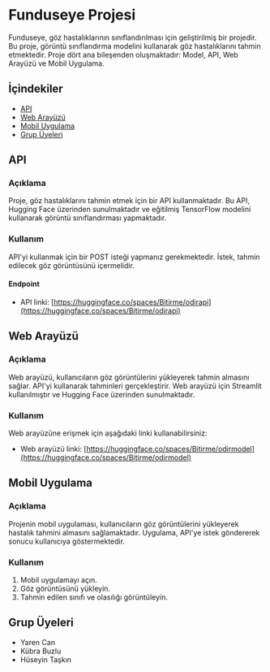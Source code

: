 # Funduseye Projesi

Funduseye, göz hastalıklarının sınıflandırılması için geliştirilmiş bir projedir. Bu proje, görüntü sınıflandırma modelini kullanarak göz hastalıklarını tahmin etmektedir. Proje dört ana bileşenden oluşmaktadır: Model, API, Web Arayüzü ve Mobil Uygulama.

## İçindekiler
- [API](#api)
- [Web Arayüzü](#web-arayüzü)
- [Mobil Uygulama](#mobil-uygulama)
- [Grup Üyeleri](#grup-üyeleri)

## API

### Açıklama
Proje, göz hastalıklarını tahmin etmek için bir API kullanmaktadır. Bu API, Hugging Face üzerinden sunulmaktadır ve eğitilmiş TensorFlow modelini kullanarak görüntü sınıflandırması yapmaktadır.

### Kullanım
API'yi kullanmak için bir POST isteği yapmanız gerekmektedir. İstek, tahmin edilecek göz görüntüsünü içermelidir.

#### Endpoint
- API linki: [https://huggingface.co/spaces/Bitirme/odirapi](https://huggingface.co/spaces/Bitirme/odirapi)

## Web Arayüzü

### Açıklama
Web arayüzü, kullanıcıların göz görüntülerini yükleyerek tahmin almasını sağlar. API'yi kullanarak tahminleri gerçekleştirir. Web arayüzü için Streamlit kullanılmıştır ve Hugging Face üzerinden sunulmaktadır.

### Kullanım
Web arayüzüne erişmek için aşağıdaki linki kullanabilirsiniz:
- Web arayüzü linki: [https://huggingface.co/spaces/Bitirme/odirmodel](https://huggingface.co/spaces/Bitirme/odirmodel)

## Mobil Uygulama

### Açıklama
Projenin mobil uygulaması, kullanıcıların göz görüntülerini yükleyerek hastalık tahmini almasını sağlamaktadır. Uygulama, API'ye istek göndererek sonucu kullanıcıya göstermektedir.

### Kullanım
1. Mobil uygulamayı açın.
2. Göz görüntüsünü yükleyin.
4. Tahmin edilen sınıfı ve olasılığı görüntüleyin.

## Grup Üyeleri
- Yaren Can
- Kübra Buzlu
- Hüseyin Taşkın
